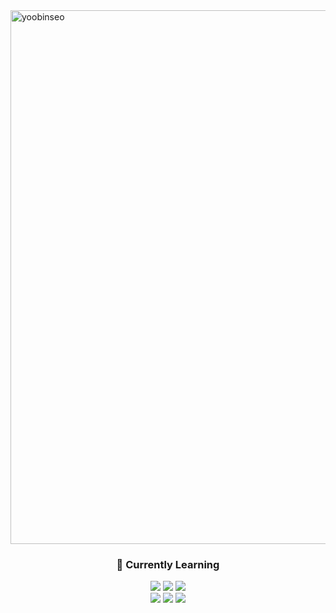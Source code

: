 <img align="center" width="854" alt="yoobinseo" src="https://github.com/user-attachments/assets/e7b0fb16-efc3-49e5-b78d-4b7c0b4b62d2">

<h3 align="center">📝 Currently Learning</h3>

<div align="center">
  <img src="https://img.shields.io/badge/html5-E34F26?style=for-the-badge&logo=HTML5&logoColor=white">
  <img src="https://img.shields.io/badge/css3-1572B6?style=for-the-badge&logo=CSS3&logoColor=white">
  <img src="https://img.shields.io/badge/javascript-F7DF1E?style=for-the-badge&logo=JavaScript&logoColor=white">
</div>
<div align="center">
  <img src="https://img.shields.io/badge/typescript-3178C6?style=for-the-badge&logo=typescript&logoColor=white">
  <img src="https://img.shields.io/badge/react-61DAFB?style=for-the-badge&logo=React&logoColor=white">
  <img src="https://img.shields.io/badge/next.js-000000?style=for-the-badge&logo=Neaxtjs&logoColor=white">
</div>
